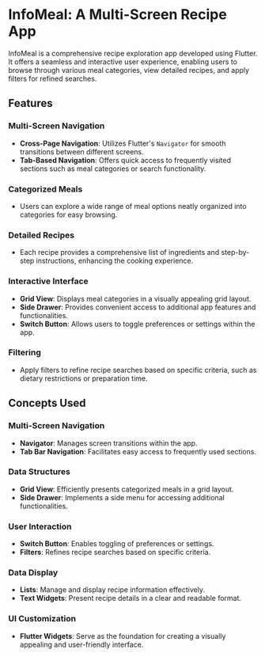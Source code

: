 # InfoMeal: A Multi-Screen Recipe App

InfoMeal is a comprehensive recipe exploration app developed using Flutter. It offers a seamless and interactive user experience, enabling users to browse through various meal categories, view detailed recipes, and apply filters for refined searches.

## Features

### Multi-Screen Navigation
- **Cross-Page Navigation**: Utilizes Flutter's `Navigator` for smooth transitions between different screens.
- **Tab-Based Navigation**: Offers quick access to frequently visited sections such as meal categories or search functionality.

### Categorized Meals
- Users can explore a wide range of meal options neatly organized into categories for easy browsing.

### Detailed Recipes
- Each recipe provides a comprehensive list of ingredients and step-by-step instructions, enhancing the cooking experience.

### Interactive Interface
- **Grid View**: Displays meal categories in a visually appealing grid layout.
- **Side Drawer**: Provides convenient access to additional app features and functionalities.
- **Switch Button**: Allows users to toggle preferences or settings within the app.

### Filtering
- Apply filters to refine recipe searches based on specific criteria, such as dietary restrictions or preparation time.

## Concepts Used

### Multi-Screen Navigation
- **Navigator**: Manages screen transitions within the app.
- **Tab Bar Navigation**: Facilitates easy access to frequently used sections.

### Data Structures
- **Grid View**: Efficiently presents categorized meals in a grid layout.
- **Side Drawer**: Implements a side menu for accessing additional functionalities.

### User Interaction
- **Switch Button**: Enables toggling of preferences or settings.
- **Filters**: Refines recipe searches based on specific criteria.

### Data Display
- **Lists**: Manage and display recipe information effectively.
- **Text Widgets**: Present recipe details in a clear and readable format.

### UI Customization
- **Flutter Widgets**: Serve as the foundation for creating a visually appealing and user-friendly interface.
